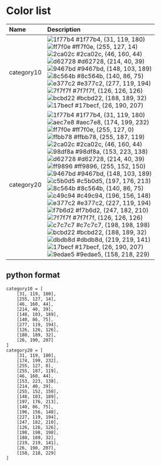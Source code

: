 # Color list

| Name          | Description  |
| :------------ | :------------|
| category10    | ![1f77b4](https://raw.githubusercontent.com/wiki/mbostock/d3/1f77b4.png) #1f77b4, (31, 119, 180)<br> ![ff7f0e](https://raw.githubusercontent.com/wiki/mbostock/d3/ff7f0e.png) #ff7f0e, (255, 127, 14)<br> ![2ca02c](https://raw.githubusercontent.com/wiki/mbostock/d3/2ca02c.png) #2ca02c, (46, 160, 44)<br> ![d62728](https://raw.githubusercontent.com/wiki/mbostock/d3/d62728.png) #d62728, (214, 40, 39)<br> ![9467bd](https://raw.githubusercontent.com/wiki/mbostock/d3/9467bd.png) #9467bd, (148, 103, 189)<br> ![8c564b](https://raw.githubusercontent.com/wiki/mbostock/d3/8c564b.png) #8c564b, (140, 86, 75)<br> ![e377c2](https://raw.githubusercontent.com/wiki/mbostock/d3/e377c2.png) #e377c2, (277, 119, 194)<br> ![7f7f7f](https://raw.githubusercontent.com/wiki/mbostock/d3/7f7f7f.png) #7f7f7f, (126, 126, 126)<br> ![bcbd22](https://raw.githubusercontent.com/wiki/mbostock/d3/bcbd22.png) #bcbd22, (188, 189, 32)<br> ![17becf](https://raw.githubusercontent.com/wiki/mbostock/d3/17becf.png) #17becf, (26, 190, 207)<br>|
| category20    | ![1f77b4](https://raw.githubusercontent.com/wiki/mbostock/d3/1f77b4.png) #1f77b4, (31, 119, 180)<br> ![aec7e8](https://raw.githubusercontent.com/wiki/mbostock/d3/aec7e8.png) #aec7e8, (174, 199, 232)<br> ![ff7f0e](https://raw.githubusercontent.com/wiki/mbostock/d3/ff7f0e.png) #ff7f0e, (255, 127, 0)<br> ![ffbb78](https://raw.githubusercontent.com/wiki/mbostock/d3/ffbb78.png) #ffbb78, (255, 187, 119)<br> ![2ca02c](https://raw.githubusercontent.com/wiki/mbostock/d3/2ca02c.png) #2ca02c, (46, 160, 44)<br> ![98df8a](https://raw.githubusercontent.com/wiki/mbostock/d3/98df8a.png) #98df8a, (153, 223, 138)<br> ![d62728](https://raw.githubusercontent.com/wiki/mbostock/d3/d62728.png) #d62728, (214, 40, 39)<br> ![ff9896](https://raw.githubusercontent.com/wiki/mbostock/d3/ff9896.png) #ff9896, (255, 152, 150)<br> ![9467bd](https://raw.githubusercontent.com/wiki/mbostock/d3/9467bd.png) #9467bd, (148, 103, 189)<br> ![c5b0d5](https://raw.githubusercontent.com/wiki/mbostock/d3/c5b0d5.png) #c5b0d5, (197, 176, 213)<br> ![8c564b](https://raw.githubusercontent.com/wiki/mbostock/d3/8c564b.png) #8c564b, (140, 86, 75)<br> ![c49c94](https://raw.githubusercontent.com/wiki/mbostock/d3/c49c94.png) #c49c94, (196, 156, 148)<br> ![e377c2](https://raw.githubusercontent.com/wiki/mbostock/d3/e377c2.png) #e377c2, (227, 119, 194)<br> ![f7b6d2](https://raw.githubusercontent.com/wiki/mbostock/d3/f7b6d2.png) #f7b6d2, (247, 182, 210)<br> ![7f7f7f](https://raw.githubusercontent.com/wiki/mbostock/d3/7f7f7f.png) #7f7f7f, (126, 126, 126)<br> ![c7c7c7](https://raw.githubusercontent.com/wiki/mbostock/d3/c7c7c7.png) #c7c7c7, (198, 198, 198)<br> ![bcbd22](https://raw.githubusercontent.com/wiki/mbostock/d3/bcbd22.png) #bcbd22, (188, 189, 32)<br> ![dbdb8d](https://raw.githubusercontent.com/wiki/mbostock/d3/dbdb8d.png) #dbdb8d, (219, 219, 141)<br> ![17becf](https://raw.githubusercontent.com/wiki/mbostock/d3/17becf.png) #17becf, (26, 190, 207)<br> ![9edae5](https://raw.githubusercontent.com/wiki/mbostock/d3/9edae5.png) #9edae5, (158, 218, 229)<br>|

## python format

```
category10 = [
    [31, 119, 180],
    [255, 127, 14],
    [46, 160, 44],
    [214, 40, 39],
    [148, 103, 189],
    [140, 86, 75],
    [277, 119, 194],
    [126, 126, 126],
    [188, 189, 32],
    [26, 190, 207]
]
category20 = [
    [31, 119, 180],
    [174, 199, 232],
    [255, 127, 0],
    [255, 187, 119],
    [46, 160, 44],
    [153, 223, 138],
    [214, 40, 39],
    [255, 152, 150],
    [148, 103, 189],
    [197, 176, 213],
    [140, 86, 75],
    [196, 156, 148],
    [227, 119, 194],
    [247, 182, 210],
    [126, 126, 126],
    [198, 198, 198],
    [188, 189, 32],
    [219, 219, 141],
    [26, 190, 207],
    [158, 218, 229]
]
```

